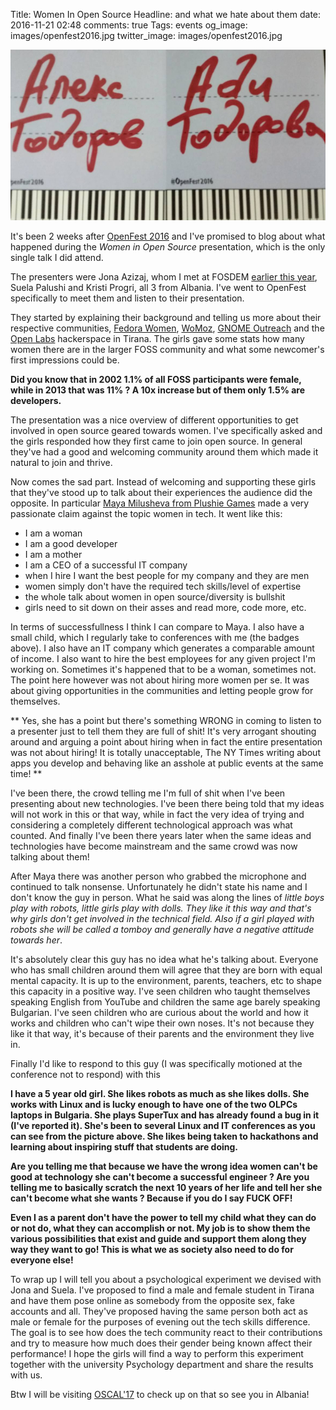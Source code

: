 Title: Women In Open Source
Headline: and what we hate about them
date: 2016-11-21 02:48
comments: true
Tags: events
og_image: images/openfest2016.jpg
twitter_image: images/openfest2016.jpg

![OpenFest 2016](/images/openfest2016.jpg "OpenFest 2016")

It's been 2 weeks after [OpenFest 2016](http://openfest.org) and I've promised
to blog about what happened during the *Women in Open Source* presentation, which
is the only single talk I did attend.

The presenters were Jona Azizaj, whom I met at FOSDEM
[earlier this year]({filename}2016-02-02-fosdem-2016-report.markdown),
Suela Palushi and Kristi Progri, all 3 from Albania. I've went to OpenFest
specifically to meet them and listen to their presentation.


They started by explaining
their background and telling us more about their respective communities,
[Fedora Women](https://fedoraproject.org/wiki/Women),
[WoMoz](http://womoz.org),
[GNOME Outreach](https://www.gnome.org/outreachy/) and the 
[Open Labs](https://openlabs.cc/) hackerspace in Tirana.
The girls gave some stats how many women there are in the larger FOSS
community and what some newcomer's first impressions could be.

**Did you know that in 2002 1.1% of all FOSS participants were female, while in
2013 that was 11% ? A 10x increase but of them only 1.5% are developers.**

The presentation was a nice overview of different opportunities
to get involved in open source geared towards women. I've specifically asked and
the girls responded how they first came to join open source. In general they've
had a good and welcoming community around them which made it natural to
join and thrive.

Now comes the sad part. Instead of welcoming and supporting these girls that they've
stood up to talk about their experiences the audience did the opposite. In particular
[Maya Milusheva from Plushie Games](http://plushiegames.com/) made a very passionate claim
against the topic women in tech. It went like this:

* I am a woman
* I am a good developer
* I am a mother
* I am a CEO of a successful IT company
* when I hire I want the best people for my company and they are men
* women simply don't have the required tech skills/level of expertise
* the whole talk about women in open source/diversity is bullshit
* girls need to sit down on their asses and read more, code more, etc.

In terms of successfullness I think I can compare to Maya. I also have a small
child, which I regularly take to conferences with me (the badges above).
I also have an IT company
which generates a comparable amount of income. I also want to hire the best employees
for any given project I'm working on. Sometimes it's happened that to be a woman,
sometimes not. The point here however was not about hiring more women per se. It
was about giving opportunities in the communities and letting people grow for themselves.

**
Yes, she has a point but there's something WRONG in coming to listen to a presenter
just to tell them they are full of shit! It's
very arrogant shouting around and arguing a point about hiring when in fact the
entire presentation was not about hiring!
It is totally unacceptable,
The NY Times writing about apps you develop and behaving like an asshole at public events at
the same time!
**

I've been there, the crowd telling me I'm full of shit when I've been presenting about
new technologies. I've been there being told that my ideas will not work in this or that
way, while in fact the very idea of trying and considering a completely different
technological approach was what counted. And finally I've been there years later when
the same ideas and technologies have become mainstream and the same crowd was now talking
about them!

After Maya there was another person who grabbed the microphone and continued to talk nonsense.
Unfortunately he didn't state his name and I don't know the guy in person. What he said was
along the lines of *little boys play with robots, little girls play with dolls. They like it
this way and that's why girls don't get involved in the technical field. Also if a girl
played with robots she will be called a tomboy and generally have a negative attitude
towards her*.

It's absolutely clear this guy has no idea what he's talking about.
Everyone who has small children around them
will agree that they are born with equal mental capacity. It is up to the
environment, parents, teachers, etc to shape this capacity in a positive way. I've
seen children who taught themselves speaking English from YouTube and children the
same age barely speaking Bulgarian. I've seen children who are curious about the world
and how it works and children who can't wipe their own noses. It's not because they
like it that way, it's because of their parents and the environment they live in.

Finally I'd like to respond to this guy (I was specifically motioned at the conference
not to respond) with this

<strong>
I have a 5 year old girl. She likes robots as much as she likes dolls. She works with Linux
and is lucky enough to have one of the two OLPCs laptops in Bulgaria. She plays
SuperTux and has already found a bug in it (I've reported it). She's been to several
Linux and IT conferences as you can see from the picture above.
She likes being taken to hackathons and learning about inspiring stuff that students are doing.

Are you telling me that because we have the wrong idea women can't be good at technology
she can't become a successful engineer ? Are you telling me to basically scratch the next 10 years
of her life and tell her she can't become what she wants ? Because if you do I say FUCK OFF!

Even I as a parent don't have the power to tell my child what they can do or not do,
what they can accomplish or not. My job is to show them the various possibilities that
exist and guide and support them along they way they want to go! This is what we as society
also need to do for everyone else!
</strong>

To wrap up I will tell you about a psychological experiment we devised with Jona and Suela.
I've proposed
to find a male and female student in Tirana and have them pose online as somebody from the opposite
sex, fake accounts and all. They've proposed having the same person both act as male or female
for the purposes of evening out the tech skills difference.
The goal is to see how does the tech community react to their contributions and try to measure
how much does their gender being known affect their performance! I hope the girls will
find a way to perform this experiment together with the university Psychology department
and share the results with us.

Btw I will be visiting
[OSCAL'17](http://oscal.openlabs.cc/) to check up on that so see you in Albania!
